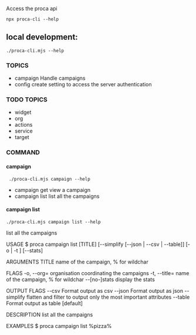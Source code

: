 Access the proca api

    npx proca-cli --help

## local development:

    ./proca-cli.mjs --help


### TOPICS
-  campaign  Handle campaigns
-  config    create setting to access the server authentication

### TODO TOPICS

- widget
- org
- actions
- service
- target

### COMMAND 
#### campaign

     ./proca-cli.mjs campaign --help

- campaign get   view a campaign
- campaign list  list all the campaigns

#### campaign list 

    ./proca-cli.mjs campaign list --help

list all the campaigns

USAGE
  $ proca campaign list [TITLE] [--simplify [--json | --csv | --table]] [-o <organisation name> | -t <campaign title>] [--stats]

ARGUMENTS
  TITLE  name of the campaign, % for wildchar

FLAGS
  -o, --org=<organisation name>  organisation coordinating the campaigns
  -t, --title=<campaign title>   name of the campaign, % for wildchar
      --[no-]stats               display the stats

OUTPUT FLAGS
  --csv       Format output as csv
  --json      Format output as json
  --simplify  flatten and filter to output only the most important attributes
  --table     Format output as table [default]

DESCRIPTION
  list all the campaigns

EXAMPLES
  $ proca campaign list %pizza%

